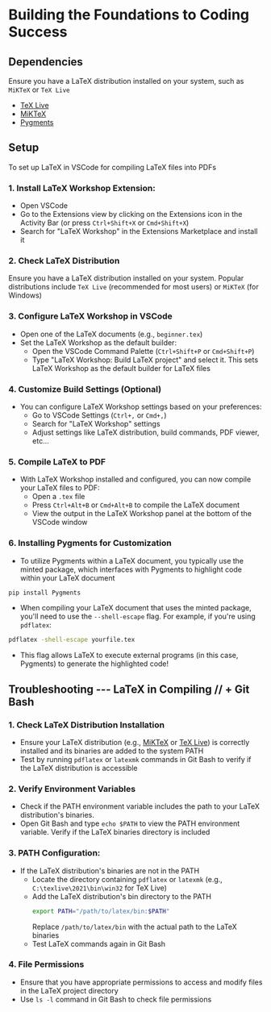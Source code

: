 # **Building the Foundations to Coding Success**

## **Dependencies**

Ensure you have a LaTeX distribution installed on your system, such as ```MiKTeX``` or ```TeX Live```

- [TeX Live](https://www.tug.org/texlive/acquire-netinstall.html)
- [MiKTeX](https://miktex.org/howto/download-miktex)
- [Pygments](http://pygments.org/)

## **Setup**

To set up LaTeX in VSCode for compiling LaTeX files into PDFs

### 1. Install LaTeX Workshop Extension:

- Open VSCode
- Go to the Extensions view by clicking on the Extensions icon in the Activity Bar (or press `Ctrl+Shift+X` or `Cmd+Shift+X`)
- Search for "LaTeX Workshop" in the Extensions Marketplace and install it

### 2. Check LaTeX Distribution

Ensure you have a LaTeX distribution installed on your system. Popular distributions include ```TeX Live``` (recommended for most users) or ```MiKTeX``` (for Windows)

### 3. Configure LaTeX Workshop in VSCode
- Open one of the LaTeX documents (e.g., `beginner.tex`) 
- Set the LaTeX Workshop as the default builder:
   - Open the VSCode Command Palette (`Ctrl+Shift+P` or `Cmd+Shift+P`)
   - Type "LaTeX Workshop: Build LaTeX project" and select it. This sets LaTeX Workshop as the default builder for LaTeX files

### 4. Customize Build Settings **(Optional)**
- You can configure LaTeX Workshop settings based on your preferences:
   - Go to VSCode Settings (`Ctrl+,` or `Cmd+,`)
   - Search for "LaTeX Workshop" settings
   - Adjust settings like LaTeX distribution, build commands, PDF viewer, etc...

### 5. Compile LaTeX to PDF
- With LaTeX Workshop installed and configured, you can now compile your LaTeX files to PDF:
   - Open a `.tex` file
   - Press `Ctrl+Alt+B` or `Cmd+Alt+B` to compile the LaTeX document
   - View the output in the LaTeX Workshop panel at the bottom of the VSCode window

### 6. Installing Pygments for Customization

- To utilize Pygments within a LaTeX document, you typically use the minted package, which interfaces with Pygments to highlight code within your LaTeX document

```bash
pip install Pygments
```

- When compiling your LaTeX document that uses the minted package, you'll need to use the `--shell-escape` flag. For example, if you're using `pdflatex`:

```bash
pdflatex -shell-escape yourfile.tex
```

- This flag allows LaTeX to execute external programs (in this case, Pygments) to generate the highlighted code!

## **Troubleshooting --- LaTeX in Compiling // + Git Bash**

### 1. Check LaTeX Distribution Installation

- Ensure your LaTeX distribution (e.g., [MiKTeX](https://miktex.org/howto/download-miktex) or [TeX Live](https://www.tug.org/texlive/acquire-netinstall.html)) is correctly installed and its binaries are added to the system PATH
- Test by running `pdflatex` or `latexmk` commands in Git Bash to verify if the LaTeX distribution is accessible

### 2. Verify Environment Variables
- Check if the PATH environment variable includes the path to your LaTeX distribution's binaries.
- Open Git Bash and type `echo $PATH` to view the PATH environment variable. Verify if the LaTeX binaries directory is included

### 3. PATH Configuration:
- If the LaTeX distribution's binaries are not in the PATH
  - Locate the directory containing `pdflatex` or `latexmk` (e.g., `C:\texlive\2021\bin\win32` for TeX Live)
  - Add the LaTeX distribution's bin directory to the PATH
    ```bash
    export PATH="/path/to/latex/bin:$PATH"
    ```
    Replace `/path/to/latex/bin` with the actual path to the LaTeX binaries
  - Test LaTeX commands again in Git Bash

### 4. File Permissions
- Ensure that you have appropriate permissions to access and modify files in the LaTeX project directory
- Use `ls -l` command in Git Bash to check file permissions

